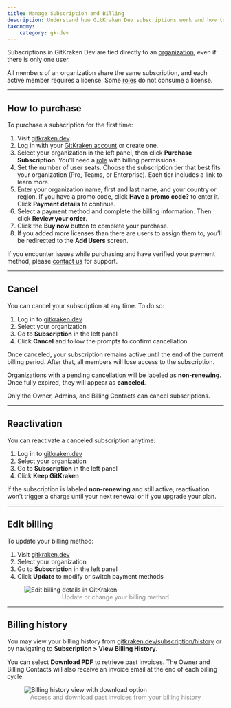 ```yaml
---
title: Manage Subscription and Billing
description: Understand how GitKraken Dev subscriptions work and how to manage them.
taxonomy:
    category: gk-dev
---
```


Subscriptions in GitKraken Dev are tied directly to an [organization](/gk-dev/gk-dev-organization/), even if there is only one user.

All members of an organization share the same subscription, and each active member requires a license. Some [roles](/gk-dev/gk-dev-organization/#roles) do not consume a license.

***

## How to purchase

To purchase a subscription for the first time:

1. Visit [gitkraken.dev](https://gitkraken.dev?source=help_center&product=gitkraken_dot_dev).
2. Log in with your [GitKraken account](/gk-dev/gk-dev-account/) or create one.
3. Select your organization in the left panel, then click **Purchase Subscription**. You’ll need a [role](/gk-dev/gk-dev-organization/#roles) with billing permissions.
4. Set the number of user seats. Choose the subscription tier that best fits your organization (Pro, Teams, or Enterprise). Each tier includes a link to learn more.
5. Enter your organization name, first and last name, and your country or region. If you have a promo code, click **Have a promo code?** to enter it. Click **Payment details** to continue.
6. Select a payment method and complete the billing information. Then click **Review your order**.
7. Click the **Buy now** button to complete your purchase.
8. If you added more licenses than there are users to assign them to, you’ll be redirected to the **Add Users** screen.

<div class='callout callout--info'>
    <p>If you encounter issues while purchasing and have verified your payment method, please <a href="https://www.gitkraken.com/billing-issues">contact us</a> for support.</p>
</div>

***

## Cancel

You can cancel your subscription at any time. To do so:

1. Log in to [gitkraken.dev](https://gitkraken.dev/?source=help_center&product=gitkraken_dot_dev)
2. Select your organization
3. Go to **Subscription** in the left panel
4. Click **Cancel** and follow the prompts to confirm cancellation

Once canceled, your subscription remains active until the end of the current billing period. After that, all members will lose access to the subscription.

Organizations with a pending cancellation will be labeled as **non-renewing**. Once fully expired, they will appear as **canceled**.

<div class='callout callout--info'>
    <p>Only the Owner, Admins, and Billing Contacts can cancel subscriptions.</p>
</div>

***

## Reactivation

You can reactivate a canceled subscription anytime:

1. Log in to [gitkraken.dev](https://gitkraken.dev/?source=help_center&product=gitkraken_dot_dev)
2. Select your organization
3. Go to **Subscription** in the left panel
4. Click **Keep GitKraken**

If the subscription is labeled **non-renewing** and still active, reactivation won’t trigger a charge until your next renewal or if you upgrade your plan.

***

## Edit billing

To update your billing method:

1. Visit [gitkraken.dev](https://gitkraken.dev/?source=help_center&product=gitkraken_dot_dev)
2. Select your organization
3. Go to **Subscription** in the left panel
4. Click **Update** to modify or switch payment methods

<figure>
  <img src="/wp-content/uploads/gk-dev-update-billing.png" srcset="/wp-content/uploads/gk-dev-update-billing@2x.png" class="img-bordered center help-center-img" alt="Edit billing details in GitKraken">
  <figcaption style="color:#888;text-align:center">Update or change your billing method</figcaption>
</figure>

***

## Billing history

You may view your billing history from [gitkraken.dev/subscription/history](https://staging.gitkraken.dev/subscription/history?source=help_center&product=gitkraken_dot_dev) or by navigating to **Subscription > View Billing History**.

You can select **Download PDF** to retrieve past invoices. The Owner and Billing Contacts will also receive an invoice email at the end of each billing cycle.

<figure>
  <img src="/wp-content/uploads/gkdev-billing-history.png" srcset="/wp-content/uploads/gkdev-billing-history@2x.png" class="img-bordered center help-center-img" alt="Billing history view with download option">
  <figcaption style="color:#888;text-align:center">Access and download past invoices from your billing history</figcaption>
</figure>